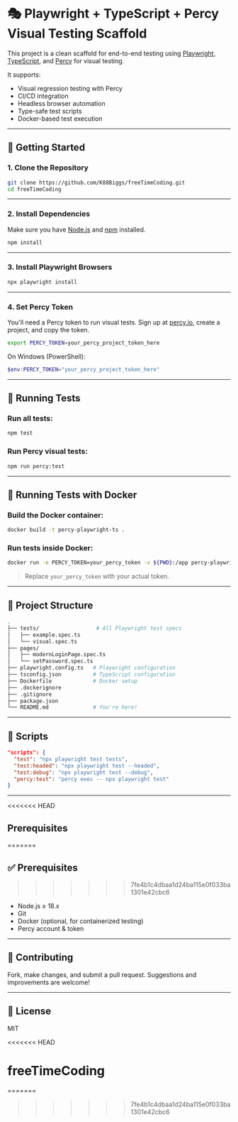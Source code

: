 # 🎭 Playwright + TypeScript + Percy Visual Testing Scaffold

This project is a clean scaffold for end-to-end testing using [Playwright](https://playwright.dev/), [TypeScript](https://www.typescriptlang.org/), and [Percy](https://percy.io/) for visual testing.

It supports:
- Visual regression testing with Percy
- CI/CD integration
- Headless browser automation
- Type-safe test scripts
- Docker-based test execution

---

## 🚀 Getting Started

### 1. **Clone the Repository**

```bash
git clone https://github.com/K88Biggs/freeTimeCoding.git
cd freeTimeCoding
````

---

### 2. **Install Dependencies**

Make sure you have [Node.js](https://nodejs.org/) and [npm](https://www.npmjs.com/) installed.

```bash
npm install
```

---

### 3. **Install Playwright Browsers**

```bash
npx playwright install
```

---

### 4. **Set Percy Token**

You'll need a Percy token to run visual tests. Sign up at [percy.io](https://percy.io/), create a project, and copy the token.

```bash
export PERCY_TOKEN=your_percy_project_token_here
```

On Windows (PowerShell):

```powershell
$env:PERCY_TOKEN="your_percy_project_token_here"
```

---

## 🧪 Running Tests

### Run all tests:

```bash
npm test
```

### Run Percy visual tests:

```bash
npm run percy:test
```

---

## 🐳 Running Tests with Docker

### Build the Docker container:

```bash
docker build -t percy-playwright-ts .
```

### Run tests inside Docker:

```bash
docker run -e PERCY_TOKEN=your_percy_token -v ${PWD}:/app percy-playwright-ts
```

> Replace `your_percy_token` with your actual token.

---

## 📂 Project Structure

```bash
.
├── tests/                  # All Playwright test specs
│   ├── example.spec.ts
│   └── visual.spec.ts
├── pages/                  
│   ├── modernLoginPage.spec.ts
│   └── setPassword.spec.ts
├── playwright.config.ts   # Playwright configuration
├── tsconfig.json          # TypeScript configuration
├── Dockerfile             # Docker setup
├── .dockerignore
├── .gitignore
├── package.json
└── README.md              # You're here!
```

---

## 🧾 Scripts

```json
"scripts": {
  "test": "npx playwright test tests",
  "test:headed": "npx playwright test --headed",
  "test:debug": "npx playwright test --debug",
  "percy:test": "percy exec -- npx playwright test"
}
```

---

<<<<<<< HEAD
## Prerequisites
=======
## ✅ Prerequisites
>>>>>>> 7fe4b1c4dbaa1d24ba115e0f033ba1301e42cbc6

* Node.js ≥ 18.x
* Git
* Docker (optional, for containerized testing)
* Percy account & token

---

## 🤝 Contributing

Fork, make changes, and submit a pull request. Suggestions and improvements are welcome!

---

## 📄 License

MIT

<<<<<<< HEAD
# freeTimeCoding
=======
>>>>>>> 7fe4b1c4dbaa1d24ba115e0f033ba1301e42cbc6
